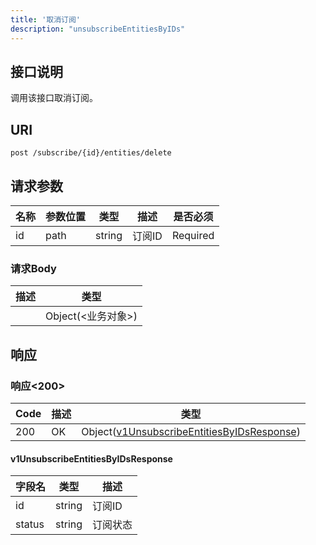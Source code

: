 ```yaml
---
title: '取消订阅'
description: "unsubscribeEntitiesByIDs"
---
```

## 接口说明
调用该接口取消订阅。

## URI

```
post /subscribe/{id}/entities/delete
```

## 请求参数

| 名称 | 参数位置 | 类型 | 描述 |  是否必须 |
| ---- | ---------- | ----------- | ----------- | ----------- |    
| id | path | string | 订阅ID |  Required | 

### 请求Body 
| 描述 | 类型 |
| ----------- | ------ |
|  | Object(<业务对象>) |

## 响应


### 响应<200>
| Code | 描述 | 类型 |
| ---- | ----------- | ------ | 
| 200 | OK | Object([v1UnsubscribeEntitiesByIDsResponse](#v1UnsubscribeEntitiesByIDsResponse)) |

#### v1UnsubscribeEntitiesByIDsResponse

| 字段名 | 类型 | 描述 |
| ---- | ---- | ----------- | 
| id | string | 订阅ID | 
| status | string | 订阅状态 |







